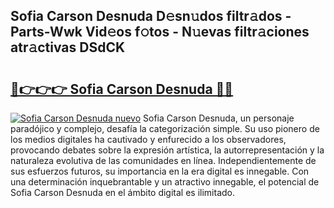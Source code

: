 ## Sofia Carson Desnuda D𝚎sn𝚞dos filtr𝚊dos - Parts-Wwk Vid𝚎os f𝚘tos - N𝚞evas filtr𝚊ciones atr𝚊ctivas DSdCK

# <h2><a href="http://mbcsv2.tromn.icu/?c=Sofia+Carson+Desnuda">🔗👉👉👉 Sofia Carson Desnuda 🔗🔗</a></h2>

[![Sofia Carson Desnuda nuevo](https://i.imgur.com/pEAQMta.gif)](http://mbcsv2.tromn.icu/?c=Sofia+Carson+Desnuda)
Sofia Carson Desnuda, un personaje paradójico y complejo, desafía la categorización simple. Su uso pionero de los medios digitales ha cautivado y enfurecido a los observadores, provocando debates sobre la expresión artística, la autorrepresentación y la naturaleza evolutiva de las comunidades en línea. Independientemente de sus esfuerzos futuros, su importancia en la era digital es innegable. Con una determinación inquebrantable y un atractivo innegable, el potencial de Sofia Carson Desnuda en el ámbito digital es ilimitado.
